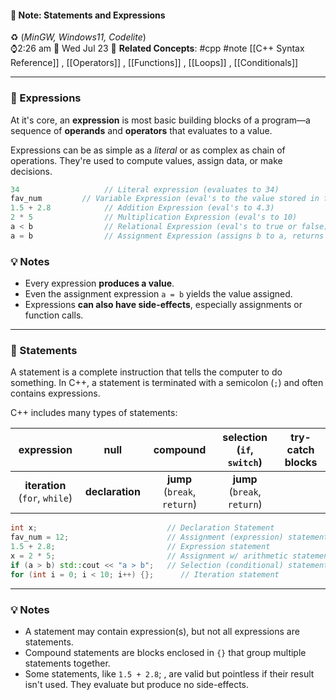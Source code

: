#### 📝 Note: Statements and Expressions 
 ♻️ (*MinGW, Windows11, Codelite*)   
 ⌚2:26 am  📆 Wed Jul 23
 🔗 **Related Concepts**: #cpp #note [[C++ Syntax Reference]] , [[Operators]] , [[Functions]] , [[Loops]] , [[Conditionals]]
___
### 🔣 Expressions

At it's core, an **expression** is most basic building blocks of a program—a sequence of **operands** and **operators** that evaluates to a value.

Expressions can be as simple as a *literal* or as complex as chain of operations. They're used to compute values, assign data, or make decisions.

```cpp title:Expressions
34                   // Literal expression (evaluates to 34)
fav_num         // Variable Expression (eval's to the value stored in fav_num)
1.5 + 2.8            // Addition Expression (eval's to 4.3)
2 * 5                // Multiplication Expression (eval's to 10)
a < b                // Relational Expression (eval's to true or false)
a = b                // Assignment Expression (assigns b to a, returns the value of a)
```

###  💡 Notes

- Every expression **produces a value**.
- Even the assignment expression `a = b` yields the value assigned.
- Expressions **can also have side-effects**, especially assignments or function calls.

---
###  🧾 Statements

A statement is a complete instruction that tells the computer to do something. In C++, a statement is terminated with a semicolon (`;`) and often contains expressions.

C++ includes many types of statements:

|         **expression**         |    **null**     |         **compound**         | **selection** (`if`, `switch`) | **try-catch blocks** |
| :----------------------------: | :-------------: | :--------------------------: | :----------------------------: | :------------------: |
| **iteration** (`for`, `while`) | **declaration** | **jump** (`break`, `return`) |  **jump** (`break`, `return`)  |                      |

```cpp title:Statements
int x;                             // Declaration Statement
fav_num = 12;                      // Assignment (expression) statement
1.5 + 2.8;                         // Expression statement
x = 2 * 5;                         // Assignment w/ arithmetic statement
if (a > b) std::cout << "a > b";   // Selection (conditional) statement  
for (int i = 0; i < 10; i++) {};      // Iteration statement
```

---

### 💡 Notes

- A statement may contain expression(s), but not all expressions are statements.
-  Compound statements are blocks enclosed in `{}` that group multiple statements together.
- Some statements, like `1.5 + 2.8`; , are valid but pointless if their result isn't used. They evaluate but produce no side-effects.
